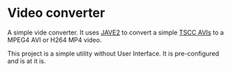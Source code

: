# Video converter

A simple vide converter. It uses [JAVE2](https://github.com/a-schild/jave2) to convert a simple [TSCC AVIs](https://www.techsmith.com/codecs.html) to a MPEG4 AVI or H264 MP4 video.

This project is a simple utility without User Interface. It is pre-configured and is at it is.
